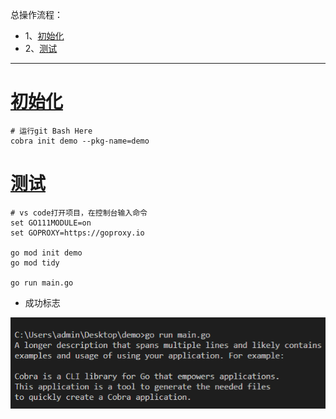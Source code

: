 总操作流程：
- 1、[初始化](#go-01)
- 2、[测试](#go-02)

***

# <a name="go-01" href="#" >初始化</a>

```shell
# 运行git Bash Here
cobra init demo --pkg-name=demo
```

# <a name="go-02" href="#" >测试</a>

```shell
# vs code打开项目，在控制台输入命令
set GO111MODULE=on
set GOPROXY=https://goproxy.io

go mod init demo
go mod tidy

go run main.go
```

- 成功标志

![](image/3-1.png)

